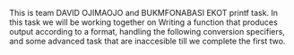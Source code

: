 This is team DAVID OJIMAOJO and  BUKMFONABASI EKOT printf task. In this task we will be working together on Writing a function that produces output according to a format, handling the following conversion specifiers, and some advanced task that are inaccesible till we complete the first two.
